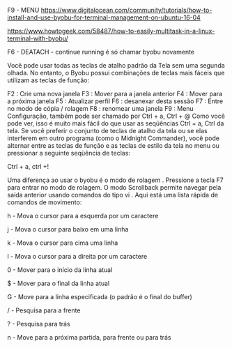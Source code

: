 F9 - MENU
https://www.digitalocean.com/community/tutorials/how-to-install-and-use-byobu-for-terminal-management-on-ubuntu-16-04

https://www.howtogeek.com/58487/how-to-easily-multitask-in-a-linux-terminal-with-byobu/

F6 - DEATACH - continue running
é só chamar byobu novamente

Você pode usar todas as teclas de atalho padrão da Tela sem uma segunda olhada. No entanto, o Byobu possui combinações de teclas mais fáceis que utilizam as teclas de função:

F2 : Crie uma nova janela
F3 : Mover para a janela anterior
F4 : Mover para a próxima janela
F5 : Atualizar perfil
F6 : desanexar desta sessão
F7 : Entre no modo de cópia / rolagem
F8 : renomear uma janela
F9 : Menu Configuração, também pode ser chamado por Ctrl + a, Ctrl + @
Como você pode ver, isso é muito mais fácil do que usar as seqüências Ctrl + a, Ctrl da tela. Se você preferir o conjunto de teclas de atalho da tela ou se elas interferem em outro programa (como o Midnight Commander), você pode alternar entre as teclas de função e as teclas de estilo da tela no menu ou pressionar a seguinte seqüência de teclas:

Ctrl + a, ctrl +!

Uma diferença ao usar o byobu é o modo de rolagem . Pressione a tecla F7 para entrar no modo de rolagem. O modo Scrollback permite navegar pela saída anterior usando comandos do tipo vi . Aqui está uma lista rápida de comandos de movimento:

h - Mova o cursor para a esquerda por um caractere

j - Mova o cursor para baixo em uma linha

k - Mova o cursor para cima uma linha

l - Mova o cursor para a direita por um caractere

0 - Mover para o início da linha atual

$ - Mover para o final da linha atual

G - Move para a linha especificada (o padrão é o final do buffer)

/ - Pesquisa para a frente

? - Pesquisa para trás

n - Move para a próxima partida, para frente ou para trás